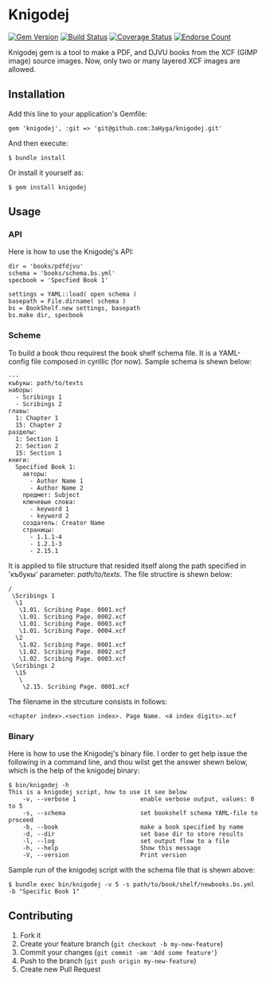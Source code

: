 # Knigodej

[![Gem Version](https://badge.fury.io/rb/knigodej.png)](http://badge.fury.io/rb/knigodej)
[![Build Status](https://travis-ci.org/3aHyga/knigodej.png?branch=master)](https://travis-ci.org/3aHyga/knigodej)
[![Coverage Status](https://coveralls.io/repos/3aHyga/knigodej/badge.png)](https://coveralls.io/r/3aHyga/knigodej)
[![Endorse Count](http://api.coderwall.com/3aHyga/endorsecount.png)](http://coderwall.com/3aHyga)

Knigodej gem is a tool to make a PDF, and DJVU books from the XCF (GIMP image) source images.
Now, only two or many layered XCF images are allowed.

## Installation

Add this line to your application's Gemfile:

    gem 'knigodej', :git => 'git@github.com:3aHyga/knigodej.git'

And then execute:

    $ bundle install

Or install it yourself as:

    $ gem install knigodej

## Usage

### API

Here is how to use the Knigodej's API:

    dir = 'books/pdfdjvu'
    schema = 'books/schema.bs.yml'
    specbook = 'Specfied Book 1'
    
    settings = YAML::load( open schema )
    basepath = File.dirname( schema )
    bs = BookShelf.new settings, basepath
    bs.make dir, specbook

### Scheme

To build a book thou requirest the book shelf schema file. It is a YAML-config file composed in cyrillic (for now). Sample schema is shewn below:

    ---
    къбукы: path/to/texts
    наборы:
      - Scribings 1
      - Scribings 2
    главы:
      1: Chapter 1
      15: Chapter 2
    разделы:
      1: Section 1
      2: Section 2
      15: Section 1
    книги:
      Specified Book 1:
        авторы:
          - Author Name 1
          - Author Name 2
        предмет: Subject
        ключевые слова:
          - keyword 1
          - keyword 2
        создатель: Creator Name
        страницы:
          - 1.1.1-4
          - 1.2.1-3
          - 2.15.1

It is applied to file structure that resided itself along the path specified in 'къбукы' parameter: _path/to/texts_. The file structire is shewn below:

    /
     \Scribings 1
      \1
       \1.01. Scribing Page. 0001.xcf
       \1.01. Scribing Page. 0002.xcf
       \1.01. Scribing Page. 0003.xcf
       \1.01. Scribing Page. 0004.xcf
      \2
       \1.02. Scribing Page. 0001.xcf
       \1.02. Scribing Page. 0002.xcf
       \1.02. Scribing Page. 0003.xcf
     \Scribings 2
      \15
       \
        \2.15. Scribing Page. 0001.xcf

The filename in the strcuture consists in follows:

    <chapter index>.<section index>. Page Name. <4 index digits>.xcf

### Binary

Here is how to use the Knigodej's binary file. I order to get help issue the following in a command line, and thou wilst get the answer shewn below, which is the help of the knigodej binary:

    $ bin/knigodej -h
    This is a knigodej script, how to use it see below
        -v, --verbose 1                  enable verbose output, values: 0 to 5
        -s, --schema                     set bookshelf schema YAML-file to proceed
        -b, --book                       make a book specified by name
        -d, --dir                        set base dir to store results
        -l, --log                        set output flow to a file
        -h, --help                       Show this message
        -V, --version                    Print version

Sample run of the knigodej script with the schema file that is shewn above:

    $ bundle exec bin/knigodej -v 5 -s path/to/book/shelf/newbooks.bs.yml -b "Specific Book 1"

## Contributing

1. Fork it
2. Create your feature branch (`git checkout -b my-new-feature`)
3. Commit your changes (`git commit -am 'Add some feature'`)
4. Push to the branch (`git push origin my-new-feature`)
5. Create new Pull Request

